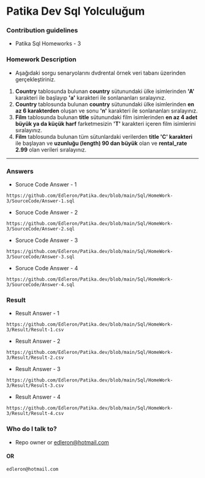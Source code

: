 # Patika Dev Sql Yolculuğum

### Contribution guidelines

* Patika Sql Homeworks - 3

### Homework Description

* Aşağıdaki sorgu senaryolarını dvdrental örnek veri tabanı üzerinden gerçekleştiriniz.

1. **Country** tablosunda bulunan **country** sütunundaki ülke isimlerinden **'A'** karakteri ile başlayıp **'a'** karakteri ile sonlananları sıralayınız.
2. **Country** tablosunda bulunan **country** sütunundaki ülke isimlerinden **en az 6 karakterden** oluşan ve sonu **'n'** karakteri ile sonlananları sıralayınız.
3. **Film**  tablosunda bulunan **title** sütunundaki film isimlerinden **en az 4 adet büyük ya da küçük harf** farketmesizin **'T'** karakteri içeren film isimlerini sıralayınız.
3. **Film**  tablosunda bulunan tüm sütunlardaki verilerden **title 'C' karakteri** ile başlayan ve **uzunluğu (length) 90 dan büyük** olan ve **rental_rate 2.99** olan verileri sıralayınız.
------

### Answers

* Soruce Code Answer - 1
```
https://github.com/Edleron/Patika.dev/blob/main/Sql/HomeWork-3/SourceCode/Answer-1.sql
```

* Soruce Code Answer - 2
```
https://github.com/Edleron/Patika.dev/blob/main/Sql/HomeWork-3/SourceCode/Answer-2.sql
```

* Soruce Code Answer - 3
```
https://github.com/Edleron/Patika.dev/blob/main/Sql/HomeWork-3/SourceCode/Answer-3.sql
```

* Soruce Code Answer - 4
```
https://github.com/Edleron/Patika.dev/blob/main/Sql/HomeWork-3/SourceCode/Answer-4.sql
```


### Result

* Result Answer - 1
```
https://github.com/Edleron/Patika.dev/blob/main/Sql/HomeWork-3/Result/Result-1.csv
```

* Result Answer - 2
```
https://github.com/Edleron/Patika.dev/blob/main/Sql/HomeWork-3/Result/Result-2.csv
```

* Result Answer - 3
```
https://github.com/Edleron/Patika.dev/blob/main/Sql/HomeWork-3/Result/Result-3.csv
```

* Result Answer - 4
```
https://github.com/Edleron/Patika.dev/blob/main/Sql/HomeWork-3/Result/Result-4.csv
```


### Who do I talk to?

* Repo owner or edleron@hotmail.com

#### OR 
``` 
edleron@hotmail.com 
```